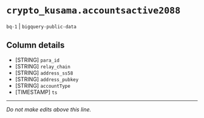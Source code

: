 # `crypto_kusama.accountsactive2088`
`bq-1` | `bigquery-public-data`

## Column details
* [STRING]    `para_id`
* [STRING]    `relay_chain`
* [STRING]    `address_ss58`
* [STRING]    `address_pubkey`
* [STRING]    `accountType`
* [TIMESTAMP] `ts`

-------------------------------------------------------------------------------
*Do not make edits above this line.*
